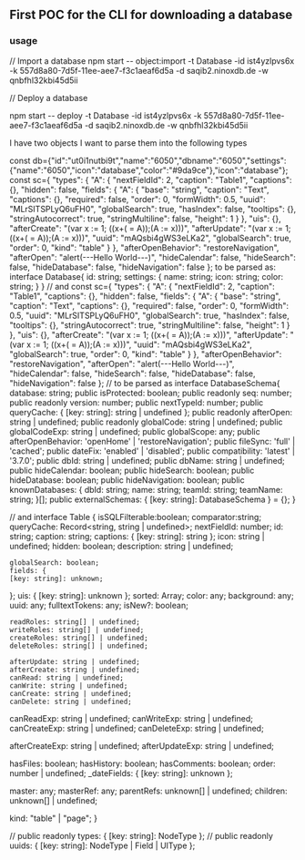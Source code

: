 ## First POC for the CLI for downloading a database


### usage

// Import a database
npm start  -- object:import -t Database -id ist4yzlpvs6x -k 557d8a80-7d5f-11ee-aee7-f3c1aeaf6d5a -d saqib2.ninoxdb.de -w qnbfhl32kbi45d5ii



// Deploy a database

npm start  -- deploy -t Database -id ist4yzlpvs6x -k 557d8a80-7d5f-11ee-aee7-f3c1aeaf6d5a -d saqib2.ninoxdb.de -w qnbfhl32kbi45d5ii




I have two objects
I want to parse them into the following types

const db={"id":"ut0i1nutbi9t","name":"6050","dbname":"6050","settings":{"name":"6050","icon":"database","color":"#9da9ce"},"icon":"database"};
const sc={
    "types": {
        "A": {
            "nextFieldId": 2,
            "caption": "Table1",
            "captions": {},
            "hidden": false,
            "fields": {
                "A": {
                    "base": "string",
                    "caption": "Text",
                    "captions": {},
                    "required": false,
                    "order": 0,
                    "formWidth": 0.5,
                    "uuid": "MLrSITSPLyQ6uFH0",
                    "globalSearch": true,
                    "hasIndex": false,
                    "tooltips": {},
                    "stringAutocorrect": true,
                    "stringMultiline": false,
                    "height": 1
                }
            },
            "uis": {},
            "afterCreate": "(var x := 1; ((x+( = A));(A := x)))",
            "afterUpdate": "(var x := 1; ((x+( = A));(A := x)))",
            "uuid": "mAQsbi4gWS3eLKa2",
            "globalSearch": true,
            "order": 0,
            "kind": "table"
        }
    },
    "afterOpenBehavior": "restoreNavigation",
    "afterOpen": "alert(---Hello World---)",
    "hideCalendar": false,
    "hideSearch": false,
    "hideDatabase": false,
    "hideNavigation": false
};
to be parsed as:
interface Database{
    id: string;
    settings: {
        name: string;
        icon: string;
        color: string;
    }
}
// and 
const sc={
    "types": {
        "A": {
            "nextFieldId": 2,
            "caption": "Table1",
            "captions": {},
            "hidden": false,
            "fields": {
                "A": {
                    "base": "string",
                    "caption": "Text",
                    "captions": {},
                    "required": false,
                    "order": 0,
                    "formWidth": 0.5,
                    "uuid": "MLrSITSPLyQ6uFH0",
                    "globalSearch": true,
                    "hasIndex": false,
                    "tooltips": {},
                    "stringAutocorrect": true,
                    "stringMultiline": false,
                    "height": 1
                }
            },
            "uis": {},
            "afterCreate": "(var x := 1; ((x+( = A));(A := x)))",
            "afterUpdate": "(var x := 1; ((x+( = A));(A := x)))",
            "uuid": "mAQsbi4gWS3eLKa2",
            "globalSearch": true,
            "order": 0,
            "kind": "table"
        }
    },
    "afterOpenBehavior": "restoreNavigation",
    "afterOpen": "alert(---Hello World---)",
    "hideCalendar": false,
    "hideSearch": false,
    "hideDatabase": false,
    "hideNavigation": false
};
// to be parsed as
interface DatabaseSchema{
    database: string;
    public isProtected: boolean;
    public readonly seq: number;
    public readonly version: number;
    public nextTypeId: number;
    public queryCache: { [key: string]: string | undefined };
    public readonly afterOpen: string | undefined;
    public readonly globalCode: string | undefined;
    public globalCodeExp: string | undefined;
    public globalScope: any;
    public afterOpenBehavior: 'openHome' | 'restoreNavigation';
    public fileSync: 'full' | 'cached';
    public dateFix: 'enabled' | 'disabled';
    public compatibility: 'latest' | '3.7.0';
    public dbId: string | undefined;
    public dbName: string | undefined;
    public hideCalendar: boolean;
    public hideSearch: boolean;
    public hideDatabase: boolean;
    public hideNavigation: boolean;
    public knownDatabases: {
        dbId: string;
        name: string;
        teamId: string;
        teamName: string;
    }[];
    public externalSchemas: { [key: string]: DatabaseSchema } = {};
}




// and
interface Table {
    isSQLFilterable:boolean;
    comparator:string;
   queryCache: Record<string, string | undefined>;
   nextFieldId: number;
    id: string;
    caption: string;
   captions: { [key: string]: string };
    icon: string | undefined;
    hidden: boolean;
    description: string | undefined;

    globalSearch: boolean;
    fields: {
    [key: string]: unknown;
  };
    uis: { [key: string]: unknown };
   sorted: Array<unknown>;
   color: any;
   background: any;
   uuid: any;
   fulltextTokens: any;
   isNew?: boolean;

    readRoles: string[] | undefined;
    writeRoles: string[] | undefined;
    createRoles: string[] | undefined;
    deleteRoles: string[] | undefined;

    afterUpdate: string | undefined;
    afterCreate: string | undefined;
    canRead: string | undefined;
    canWrite: string | undefined;
    canCreate: string | undefined;
    canDelete: string | undefined;

   canReadExp: string | undefined;
   canWriteExp: string | undefined;
   canCreateExp: string | undefined;
   canDeleteExp: string | undefined;

   afterCreateExp: string | undefined;
   afterUpdateExp: string | undefined;

   hasFiles: boolean;
   hasHistory: boolean;
   hasComments: boolean;
   order: number | undefined;
   _dateFields: { [key: string]: unknown };

   master: any;
   masterRef: any;
   parentRefs: unknown[] | undefined;
   children: unknown[] | undefined;

   kind: "table" | "page";
}



//    public readonly types: { [key: string]: NodeType };
// public readonly uuids: { [key: string]: NodeType | Field | UIType };